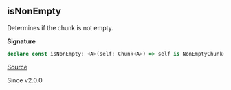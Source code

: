 ## isNonEmpty

Determines if the chunk is not empty.

**Signature**

```ts
declare const isNonEmpty: <A>(self: Chunk<A>) => self is NonEmptyChunk<A>
```

[Source](https://github.com/Effect-TS/effect/tree/main/packages/effect/src/Chunk.ts#L825)

Since v2.0.0